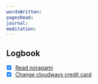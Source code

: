 ```yaml
---
wordsWritten: 
pagesRead: 
journal: 
meditation:
---
```



## Logbook
- [x] [Read noragami](things:///show?id=CCksXbZvXCViStXjJdbAfy)
- [x] [Change cloudways credit card](things:///show?id=EWSTVsN8hHR3dExyejRYe9)